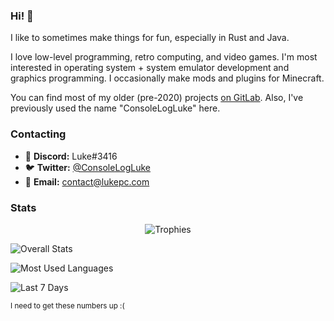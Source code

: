 ### Hi! :wave:

I like to sometimes make things for fun, especially in Rust and Java.

<p>

I love low-level programming, retro computing, and video games.
I'm most interested in operating system + system emulator development and graphics programming.
I occasionally make mods and plugins for Minecraft.

</p>

<p>

You can find most of my older (pre-2020) projects [on GitLab](https://gitlab.com/devluke).
Also, I've previously used the name "ConsoleLogLuke" here.

</p>

### Contacting

* :space_invader: **Discord:** Luke#3416
* :bird: **Twitter:** [@ConsoleLogLuke](https://twitter.com/ConsoleLogLuke)
* :e-mail: **Email:** [contact@lukepc.com](mailto:contact@lukepc.com)

### Stats

<p align="center">
    <picture>
        <source media="(prefers-color-scheme: dark)" srcset="https://github-profile-trophy.vercel.app/?username=TheLukeGuy&title=MultiLanguage%2CAllSuperRank%2CAncientUser%2CLongTimeUser%2COrganizations%2CStars%2CCommits%2CFollowers%2CIssues%2CPullRequest%2CRepositories&column=-1&no-bg=true&no-frame=true&theme=darkhub">
        <img alt="Trophies" src="https://github-profile-trophy.vercel.app/?username=TheLukeGuy&title=MultiLanguage%2CAllSuperRank%2CAncientUser%2CLongTimeUser%2COrganizations%2CStars%2CCommits%2CFollowers%2CIssues%2CPullRequest%2CRepositories&column=-1&no-bg=true&no-frame=true">
    </picture>
</p>

<p>
    <picture>
        <source media="(prefers-color-scheme: dark)" srcset="https://github-readme-stats.vercel.app/api/?username=TheLukeGuy&bg_color=00000000&hide_border=true&show_icons=true&count_private=true&custom_title=Overall%20Stats&theme=dark">
        <img align="top" alt="Overall Stats" src="https://github-readme-stats.vercel.app/api/?username=TheLukeGuy&bg_color=00000000&hide_border=true&show_icons=true&count_private=true&custom_title=Overall%20Stats">
    </picture>
</p>
<p>
    <picture>
        <source media="(prefers-color-scheme: dark)" srcset="https://github-readme-stats.vercel.app/api/top-langs/?username=TheLukeGuy&bg_color=00000000&hide_border=true&layout=compact&langs_count=6&theme=dark">
        <img align="top" alt="Most Used Languages" src="https://github-readme-stats.vercel.app/api/top-langs/?username=TheLukeGuy&bg_color=00000000&hide_border=true&layout=compact&langs_count=6">
    </picture>
</p>
<p>
    <picture>
        <source media="(prefers-color-scheme: dark)" srcset="https://github-readme-stats.vercel.app/api/wakatime/?username=TheLukeGuy&bg_color=00000000&hide_border=true&custom_title=Last%207%20Days&layout=compact&range=last_7_days&theme=dark">
        <img align="top" alt="Last 7 Days" src="https://github-readme-stats.vercel.app/api/wakatime/?username=TheLukeGuy&bg_color=00000000&hide_border=true&custom_title=Last%207%20Days&layout=compact&range=last_7_days">
    </picture>
</p>

<sup>I need to get these numbers up :(</sup>
